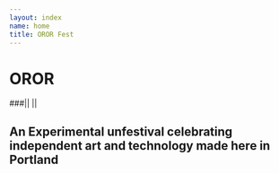 ```yaml
---
layout: index
name: home
title: OROR Fest
---
```


# OROR

###|| ||
<h2 id="hero">An Experimental unfestival celebrating independent art and technology made here in Portland</h2>
